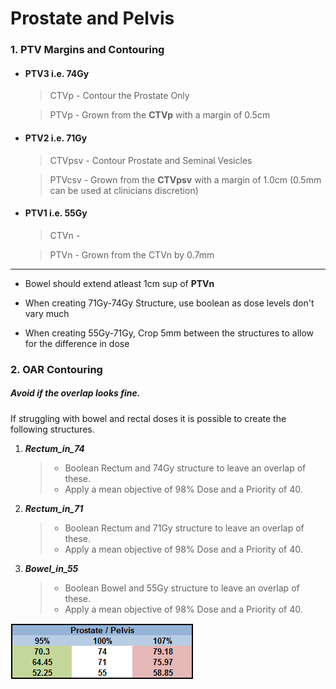 # Prostate and Pelvis

### 1. PTV Margins and Contouring

* #### **PTV3** i.e. 74Gy
  > CTVp - Contour the Prostate Only
  
  > PTVp - Grown from the **CTVp** with a margin of 0.5cm

* #### **PTV2** i.e. 71Gy
  > CTVpsv - Contour Prostate and Seminal Vesicles
  
  > PTVcsv - Grown from the **CTVpsv** with a margin of 1.0cm (0.5mm can be used at clinicians discretion)

* #### **PTV1** i.e. 55Gy
  > CTVn -
  
  > PTVn - Grown from the CTVn by 0.7mm
  
---

* Bowel should extend atleast 1cm sup of **PTVn**

* When creating 71Gy-74Gy Structure, use boolean as dose levels don't vary much

* When creating 55Gy-71Gy, Crop 5mm between the structures to allow for the difference in dose

### 2. OAR Contouring

##### ***Avoid if the overlap looks fine.***
If struggling with bowel and rectal doses it is possible to create the following structures.

  1. ***Rectum_in_74***
     > * Boolean Rectum and 74Gy structure to leave an overlap of these. 
     > * Apply a mean objective of 98% Dose and a Priority of 40.
  2. ***Rectum_in_71***
     > * Boolean Rectum and 71Gy structure to leave an overlap of these. 
     > * Apply a mean objective of 98% Dose and a Priority of 40.
  3. ***Bowel_in_55***
     > * Boolean Bowel and 55Gy structure to leave an overlap of these.
     > * Apply a mean objective of 98% Dose and a Priority of 40.
  
  
![ProstateDoses](../_media/prostdoses.png)
  
